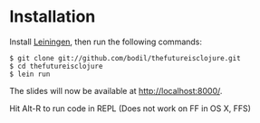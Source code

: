 Installation
============

Install [Leiningen](https://github.com/technomancy/leiningen), then
run the following commands:

    $ git clone git://github.com/bodil/thefutureisclojure.git
    $ cd thefutureisclojure
    $ lein run

The slides will now be available at [http://localhost:8000/](http://localhost:8000/).

Hit Alt-R to run code in REPL (Does not work on FF in OS X, FFS)
